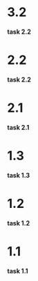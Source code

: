 # 3.2

**task 2.2**
# 2.2

**task 2.2**
# 2.1

**task 2.1**

# 1.3

**task 1.3**

# 1.2

**task 1.2**

# 1.1

**task 1.1**
